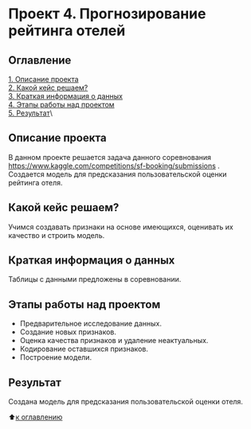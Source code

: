 # Проект 4. Прогнозирование рейтинга отелей

## Оглавление

[1. Описание проекта](https://github.com/experiment0/sf_data_science/blob/main/project_4/README.md#Описание-проекта)\
[2. Какой кейс решаем?](https://github.com/experiment0/sf_data_science/blob/main/project_4/README.md#Какой-кейс-решаем)\
[3. Краткая информация о данных](https://github.com/experiment0/sf_data_science/blob/main/project_4/README.md#Краткая-информация-о-данных)\
[4. Этапы работы над проектом](https://github.com/experiment0/sf_data_science/blob/main/project_4/README.md#Этапы-работы-над-проектом)\
[5. Результат](https://github.com/experiment0/sf_data_science/blob/main/project_4/README.md#Результат)\

## Описание проекта

В данном проекте решается задача данного соревнования https://www.kaggle.com/competitions/sf-booking/submissions .\
Создается модель для предсказания пользовательской оценки рейтинга отеля.

## Какой кейс решаем?

Учимся создавать признаки на основе имеющихся, оценивать их качество и строить модель.

## Краткая информация о данных

Таблицы с данными предложены в соревновании.

## Этапы работы над проектом

- Предварительное исследование данных.
- Создание новых признаков.
- Оценка качества признаков и удаление неактуальных.
- Кодирование оставшихся признаков.
- Построение модели.

## Результат

Создана модель для предсказания пользовательской оценки отеля.

:arrow_up:[к оглавлению](https://github.com/experiment0/sf_data_science/blob/main/project_4/README.md#Оглавление)
